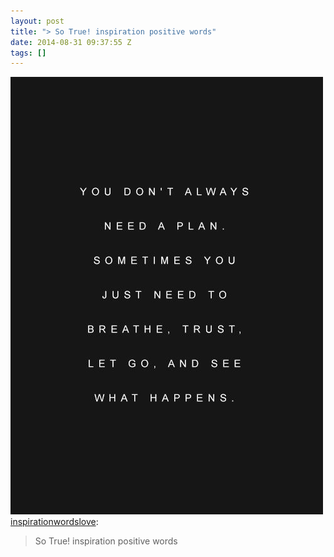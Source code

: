```yaml
---
layout: post
title: "> So True! inspiration positive words"
date: 2014-08-31 09:37:55 Z
tags: []
---
```

![](/media/2014/08/96249796719.jpg)
[inspirationwordslove](http://inspirationwordslove.tumblr.com/post/96244424615/so-true-inspiration-positive-words):

> So True! inspiration positive words
